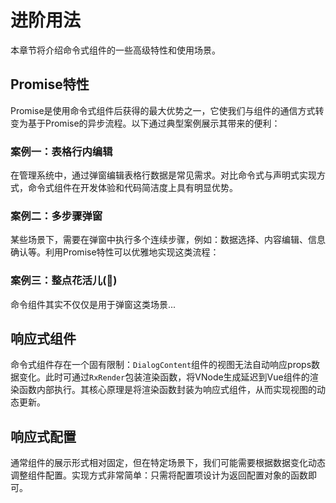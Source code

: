 # 进阶用法

本章节将介绍命令式组件的一些高级特性和使用场景。

## Promise特性

Promise是使用命令式组件后获得的最大优势之一，它使我们与组件的通信方式转变为基于Promise的异步流程。以下通过典型案例展示其带来的便利：

### 案例一：表格行内编辑

<demo vue="../components/promise.vue"></demo>

在管理系统中，通过弹窗编辑表格行数据是常见需求。对比命令式与声明式实现方式，命令式组件在开发体验和代码简洁度上具有明显优势。

### 案例二：多步骤弹窗

某些场景下，需要在弹窗中执行多个连续步骤，例如：数据选择、内容编辑、信息确认等。利用Promise特性可以优雅地实现这类流程：

<demo vue="../components/promise2.vue"></demo>

### 案例三：整点花活儿(🤪)

命令组件其实不仅仅是用于弹窗这类场景...
<demo vue="../components/flower.vue"></demo>

## 响应式组件

命令式组件存在一个固有限制：`DialogContent`组件的视图无法自动响应props数据变化。此时可通过`RxRender`包装渲染函数，将VNode生成延迟到Vue组件的渲染函数内部执行。其核心原理是将渲染函数封装为响应式组件，从而实现视图的动态更新。

<demo vue="../components/reactive-component.vue"></demo>

## 响应式配置

通常组件的展示形式相对固定，但在特定场景下，我们可能需要根据数据变化动态调整组件配置。实现方式非常简单：只需将配置项设计为返回配置对象的函数即可。

<demo vue="../components/reactive-config.vue"></demo>
